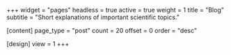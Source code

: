 +++
widget = "pages"
headless = true
active = true
weight = 1
title = "Blog"
subtitle = "Short explanations of important scientific topics."

[content]
  page_type = "post"
  count = 20
  offset = 0
  order = "desc"
 
[design]
  view = 1
+++
